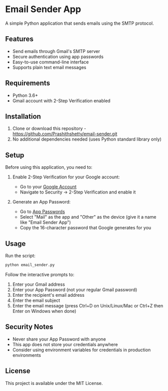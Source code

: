 # Email Sender App

A simple Python application that sends emails using the SMTP protocol.

## Features

- Send emails through Gmail's SMTP server
- Secure authentication using app passwords
- Easy-to-use command-line interface
- Supports plain text email messages

## Requirements

- Python 3.6+
- Gmail account with 2-Step Verification enabled

## Installation

1. Clone or download this repository - https://github.com/Prashithshetty/email-sender.git
3. No additional dependencies needed (uses Python standard library only)

## Setup

Before using this application, you need to:

1. Enable 2-Step Verification for your Google account:
   - Go to your [Google Account](https://myaccount.google.com/)
   - Navigate to Security → 2-Step Verification and enable it

2. Generate an App Password:
   - Go to [App Passwords](https://myaccount.google.com/apppasswords)
   - Select "Mail" as the app and "Other" as the device (give it a name like "Email Sender App")
   - Copy the 16-character password that Google generates for you

## Usage

Run the script:

```bash
python email_sender.py
```

Follow the interactive prompts to:
1. Enter your Gmail address
2. Enter your App Password (not your regular Gmail password)
3. Enter the recipient's email address
4. Enter the email subject
5. Enter the email message (press Ctrl+D on Unix/Linux/Mac or Ctrl+Z then Enter on Windows when done)

## Security Notes

- Never share your App Password with anyone
- This app does not store your credentials anywhere
- Consider using environment variables for credentials in production environments

## License

This project is available under the MIT License.
